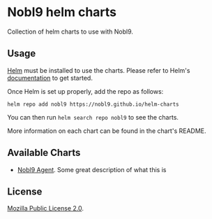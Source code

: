 # Nobl9 helm charts

Collection of helm charts to use with Nobl9.

## Usage

[Helm](https://helm.sh) must be installed to use the charts.
Please refer to Helm's [documentation](https://helm.sh/docs/) to get started.

Once Helm is set up properly, add the repo as follows:

```console
helm repo add nobl9 https://nobl9.github.io/helm-charts
```

You can then run `helm search repo nobl9` to see the charts.

More information on each chart can be found in the chart's README.

## Available Charts
- [Nobl9 Agent](https://github.com/nobl9/helm-charts/tree/main/charts/nobl9-agent). Some great description of what this is

## License

[Mozilla Public License 2.0](https://github.com/nobl9/helm-charts/blob/main/LICENSE).
